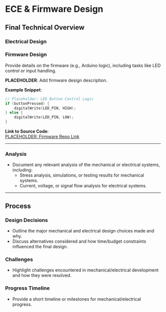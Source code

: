 # ECE & Firmware Design

## Final Technical Overview

### Electrical Design

### Firmware Design

Provide details on the firmware (e.g., Arduino logic), including tasks like LED control or input handling.

**PLACEHOLDER**: Add firmware design description.

**Example Snippet**:

```cpp
// Placeholder: LED Button Control Logic
if (buttonPressed) {
    digitalWrite(LED_PIN, HIGH);
} else {
    digitalWrite(LED_PIN, LOW);
}
```

**Link to Source Code**:  
[PLACEHOLDER: Firmware Repo Link](#)

---

### Analysis

- Document any relevant analysis of the mechanical or electrical systems, including:
  - Stress analysis, simulations, or testing results for mechanical systems.
  - Current, voltage, or signal flow analysis for electrical systems.

---

## Process

### Design Decisions

- Outline the major mechanical and electrical design choices made and why.
- Discuss alternatives considered and how time/budget constraints influenced the final design.

### Challenges

- Highlight challenges encountered in mechanical/electrical development and how they were resolved.

### Progress Timeline

- Provide a short timeline or milestones for mechanical/electrical progress.

